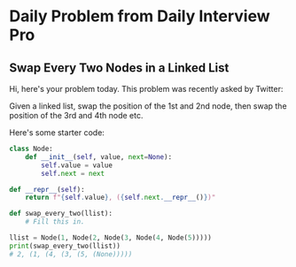 # Daily Problem from Daily Interview Pro

## Swap Every Two Nodes in a Linked List

Hi, here's your problem today. This problem was recently asked by Twitter:

Given a linked list, swap the position of the 1st and 2nd node, 
then swap the position of the 3rd and 4th node etc.

Here's some starter code:

```python
class Node:
    def __init__(self, value, next=None):
        self.value = value
        self.next = next

def __repr__(self):
    return f"{self.value}, ({self.next.__repr__()})"

def swap_every_two(llist):
    # Fill this in.

llist = Node(1, Node(2, Node(3, Node(4, Node(5)))))
print(swap_every_two(llist))
# 2, (1, (4, (3, (5, (None)))))
```